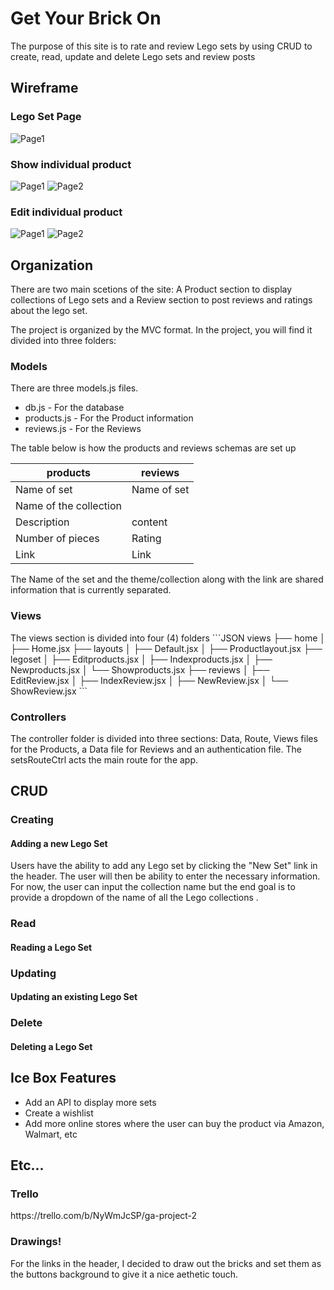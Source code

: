 <h1>Get Your Brick On</h1>
<p>The purpose of this site is to rate and review Lego sets by using CRUD to create, read, update and delete Lego sets and review posts</p>

<h2>Wireframe</h2>
<h3>Lego Set Page</h3>

![Page1](public/Readme/product_page_WF.png)

<h3>Show individual product</h3>

![Page1](public/Readme/single_product_page.png)
![Page2](public/Readme/show_productpg_final.png)

<h3>Edit individual product</h3>

![Page1](public/Readme/edit_product_pg.png)
![Page2](public/Readme/edit_productpg_final.png)

<h2>Organization</h2>
There are two main scetions of the site: A Product section to display collections of Lego sets and a Review section to post reviews and ratings about the lego set. 

The project is organized by the MVC format. In the project, you will find it divided into three folders: 

<h3>Models</h3>
There are three models.js files.
<ul>
<li>db.js - For the database</li>
<li>products.js - For the Product information</li>
<li>reviews.js - For the Reviews </li>
</ul>
The table below is how the products and reviews schemas are set up 

|     products    |     reviews    |
|-----------------|----------------|
|   Name of set   |  Name of set   |
|    Name of the collection        |
|   Description   |    content     |
| Number of pieces|     Rating     |
|      Link       |      Link      |

The Name of the set and the theme/collection along with the link are shared information that is currently separated. 

<h3>Views</h3>
The views section is divided into four (4) folders 
```JSON
views
├── home
│   ├── Home.jsx
├── layouts
│   ├── Default.jsx
│   ├── Productlayout.jsx
├── legoset
│   ├── Editproducts.jsx
│   ├── Indexproducts.jsx
│   ├── Newproducts.jsx
│   └── Showproducts.jsx
├── reviews
│   ├── EditReview.jsx
│   ├── IndexReview.jsx
│   ├── NewReview.jsx
│   └── ShowReview.jsx
```

<h3>Controllers</h3>

The controller folder is divided into three sections: Data, Route, Views files for the Products, a Data file for Reviews and an authentication file. The setsRouteCtrl acts the main route for the app.


<h2>CRUD</h2>
<h3>Creating</h3>
<h4>Adding a new Lego Set</h4>
Users have the ability to add any Lego set by clicking the "New Set" link in the header. The user will then be ability to enter the necessary information.
For now, the user can input the collection name but the end goal is to provide a dropdown of the name of all the Lego collections
.
<h3>Read</h3>
<h4>Reading a Lego Set</h4>

<h3>Updating</h3>
<h4>Updating an existing Lego Set</h4>

<h3>Delete</h3>
<h4>Deleting a Lego Set</h4>

<h2>Ice Box Features</h2>
<ul>
<li>Add an API to display more sets</li>
<li>Create a wishlist</li>
<li>Add more online stores where the user can buy the product via Amazon, Walmart, etc</li>
</ul>

<h2>Etc...</h2>
<h3>Trello</h3>
https://trello.com/b/NyWmJcSP/ga-project-2
<h3>Drawings!</h3>
For the links in the header, I decided to draw out the bricks and set them as the buttons background to give it a nice aethetic touch. 
 <!-- <h2>Home Page</h2>
![Alt text](/README/original_wireframe.png "Original wireframe") -->

<!-- Above is the basic setup for the main page of the site. For now, the six boxes are potential Lego set pics.

To simplify the scale, I want to start with one theme collection and expand using a API. 

☐ Screenshot(s): Images of your actual app.

☐ Technologies Used: List of the technologies used, e.g., JavaScript, HTML, CSS...

☐ Getting Started: In this section include the link to your deployed app and any instructions you deem important.

☐ Next Steps: Planned future enhancements (icebox items).

☐ Restful route table -->

<!-- | Action |       URL      | HTTP Verb | JSX View |     Mongoose Method      |
|--------|----------------|-----------|----------|--------------------------|
| Index  |    /review/    |  GET      |Index.jsx |       Review.find()      |
|  Show  | /review/:id    |  GET      | Show.jsx |      Review.findById()   |
|   New  | /review/new    |  GET      | New.jsx  |           none           |
|Create  |    /review/    |  POST     |   none   |  Review.create(req.body) |
|  Edit  |/review/:id/edit|  GET      | Edit.jsx |      Review.findById()   |
|Update  | /review/:id    |  PUT      |  none    |Review.findByIdAndUpdate()|
|Delete  |    /review/    |  DELETE   |  none    |Review.findByIdAndDelete()|   -->
